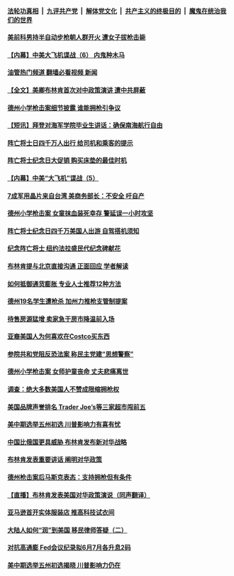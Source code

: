 ####  [法轮功真相](../../../../basic/blob/master/README.md?t=05291531) &nbsp;|&nbsp; [九评共产党](../../../../9ping.md/blob/master/README.md?t=05291531) &nbsp;|&nbsp; [解体党文化](../../../../jtdwh.md/blob/master/README.md?t=05291531)  &nbsp;|&nbsp; [共产主义的终极目的](../../../../gczydzjmd.md/blob/master/README.md?t=05291531) &nbsp;|&nbsp; [魔鬼在统治我们的世界](../../../../mgztzwmdsj.md/blob/master/README.md?t=05291531) 

#### [美前科男持半自动步枪朝人群开火 遭女子拔枪击毙](../pages/prog203/a103441372.md?t=05291531) 

#### [【内幕】中美大飞机谍战（6） 内鬼种木马](../pages/prog203/a103441315.md?t=05291531) 

#### [油管热门频道 翻墙必看视频 新闻](http://45.76.130.85:81/youtube.html?05291531)

#### [【全文】美卿布林肯首次对中政策演讲 遭中共屏蔽](../pages/prog203/a103441379.md?t=05291531) 

#### [德州小学枪击案细节披露 谁能拥枪引争议](../pages/prog203/a103441190.md?t=05291531) 

#### [【短讯】拜登对海军学院毕业生讲话：确保南海航行自由](../pages/prog203/a103441167.md?t=05291531) 

#### [阵亡将士日四千万人出行 给司机和乘客的提示](../pages/prog203/a103441058.md?t=05291531) 

#### [阵亡将士纪念日大促销 购买床垫的最佳时机](../pages/prog203/a103440927.md?t=05291531) 

#### [【内幕】中美“大飞机”谍战（5）](../pages/prog203/a103439917.md?t=05291531) 

#### [7成军用晶片来自台湾 美商务部长：不安全 吁自产](../pages/prog203/a103440810.md?t=05291531) 

#### [德州小学枪击案 女童抹血装死幸存 警延误一小时攻坚](../pages/prog203/a103440802.md?t=05291531) 

#### [阵亡将士纪念日四千万美国人出游 自驾搭机须知](../pages/prog203/a103440706.md?t=05291531) 

#### [纪念阵亡将士 纽约法拉盛民代纪念碑献花](../pages/prog203/a103440704.md?t=05291531) 

#### [布林肯提与北京直接沟通 正面回应 学者解读](../pages/prog203/a103440700.md?t=05291531) 

#### [如何抵御通货膨胀 专业人士推荐12种方法](../pages/prog203/a103439393.md?t=05291531) 

#### [德州19名学生遭枪杀 加州力推枪支管制提案](../pages/prog203/a103440257.md?t=05291531) 

#### [待售房源猛增 卖家急于房市降温前入场](../pages/prog203/a103440266.md?t=05291531) 

#### [亚裔美国人为何喜欢在Costco买东西](../pages/prog203/a103440191.md?t=05291531) 

#### [参院共和党阻反恐法案 称民主党建“思想警察”](../pages/prog203/a103440161.md?t=05291531) 

#### [德州小学枪击案 女师护童丧命 丈夫悲痛离世](../pages/prog203/a103439753.md?t=05291531) 

#### [调查：绝大多数美国人不赞成限缩拥枪权](../pages/prog203/a103439662.md?t=05291531) 

#### [美国品牌声誉排名 Trader Joe’s等三家超市闯前五](../pages/prog203/a103439617.md?t=05291531) 

#### [美中期选举五州初选 川普影响力有喜有忧](../pages/prog203/a103439669.md?t=05291531) 

#### [中国比俄国更具威胁 布林肯发布新对华战略](../pages/prog203/a103439647.md?t=05291531) 

#### [布林肯发表重要讲话 阐明对华政策](../pages/prog203/a103439440.md?t=05291531) 

#### [德州枪击案后马斯克表态：支持拥枪但有条件](../pages/prog203/a103439295.md?t=05291531) 

#### [【直播】布林肯发表美国对华政策演说（同声翻译）](../pages/prog203/a103438271.md?t=05291531) 

#### [亚马逊首开实体服装店 推高科技试衣间](../pages/prog203/a103439087.md?t=05291531) 

#### [大陆人如何“润”到美国 移民律师答疑（二）](../pages/prog203/a103438703.md?t=05291531) 

#### [对抗高通膨 Fed会议纪录拟6月7月各升息2码](../pages/prog203/a103438678.md?t=05291531) 

#### [美中期选举五州初选揭晓 川普影响力仍在](../pages/prog203/a103438620.md?t=05291531) 

<img src='http://gfw-breaker.win/goodnews/indexes/prog203.md' width='0px' height='0px'/>
